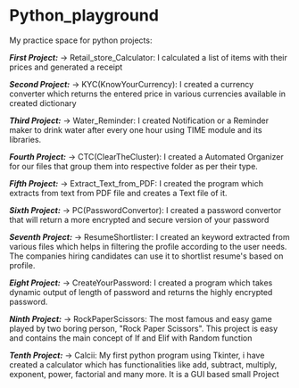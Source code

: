# Python_playground
My practice space for python projects:

***First Project:***
-> Retail_store_Calculator: I calculated a list of items with their prices and generated a receipt


***Second Project:***
-> KYC(KnowYourCurrency): I created a currency converter which returns the entered price in various currencies available in created dictionary


***Third Project:***
-> Water_Reminder: I created Notification or a Reminder maker to drink water after every one hour using TIME module and its libraries.

***Fourth Project:***
-> CTC(ClearTheCluster): I created a Automated Organizer for our files that group them into respective folder as per their type.

***Fifth Project:***
-> Extract_Text_from_PDF: I created the program which extracts from text from PDF file and creates a Text file of it.

***Sixth Project:***
-> PC(PasswordConvertor): I created a password convertor that will return a more encrypted and secure version of your password

***Seventh Project:***
-> ResumeShortlister: I created an keyword extracted from various files which helps in filtering the profile according to the user needs.
                      The companies hiring candidates can use it to shortlist resume's based on profile.

***Eight Project:***
-> CreateYourPassword: I created a program which takes dynamic output of length of password and returns the highly encrypted password.

***Ninth Project:***
-> RockPaperScissors: The most famous and easy game played by two boring person, "Rock Paper Scissors". This project is easy and contains the main concept of If and Elif with Random function

***Tenth Project:***
-> Calcii: My first python program using Tkinter, i have created a calculator which has functionalities like add, subtract, multiply, exponent, power, factorial and many more. It is a GUI based small Project
